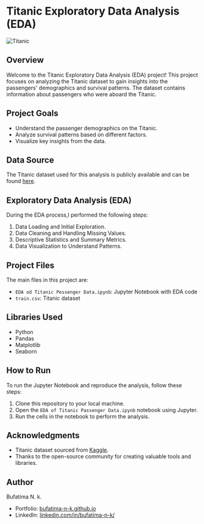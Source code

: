 # Titanic Exploratory Data Analysis (EDA)

![Titanic](titanic.jpeg)

## Overview

Welcome to the Titanic Exploratory Data Analysis (EDA) project! This project focuses on analyzing the Titanic dataset to gain insights into the passengers' demographics and survival patterns. The dataset contains information about passengers who were aboard the Titanic.

## Project Goals

- Understand the passenger demographics on the Titanic.
- Analyze survival patterns based on different factors.
- Visualize key insights from the data.

## Data Source

The Titanic dataset used for this analysis is publicly available and can be found [here](https://www.kaggle.com/c/titanic/data).

## Exploratory Data Analysis (EDA)

During the EDA process,I performed the following steps:

1. Data Loading and Initial Exploration.
2. Data Cleaning and Handling Missing Values.
3. Descriptive Statistics and Summary Metrics.
4. Data Visualization to Understand Patterns.

## Project Files

The main files in this project are:

- `EDA od Titanic Pessenger Data.ipynb`: Jupyter Notebook with EDA code
- `train.csv`: Titanic dataset

## Libraries Used

- Python
- Pandas
- Matplotlib
- Seaborn

## How to Run

To run the Jupyter Notebook and reproduce the analysis, follow these steps:

1. Clone this repository to your local machine.
2. Open the `EDA of Titanic Passenger Data.ipynb` notebook using Jupyter.
3. Run the cells in the notebook to perform the analysis.

## Acknowledgments

- Titanic dataset sourced from [Kaggle](https://www.kaggle.com/c/titanic/data).
- Thanks to the open-source community for creating valuable tools and libraries.

## Author

Bufatima N. k.
- Portfolio: [bufatima-n-k.github.io](https://bufatima-n-k.github.io)
- LinkedIn: [linkedin.com/in/bufatima-n-k/](https://www.linkedin.com/in/bufatima-n-k/)

